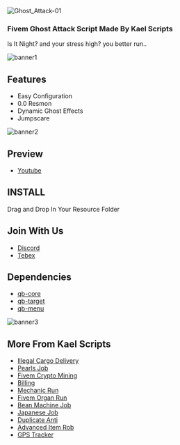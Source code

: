 ![Ghost_Attack-01](https://github.com/abdullasadi/FiveM-Ghost-Attack/assets/17822126/0bb096b0-555c-4353-bf57-1e7f98b95017)

### Fivem Ghost Attack Script Made By Kael Scripts

Is It Night? and your stress high? you better run..

![banner1](https://github.com/abdullasadi/FiveM-Ghost-Attack/assets/17822126/91c16d01-8733-491f-9a1a-5783d02311e3)
## Features
- Easy Configuration
- 0.0 Resmon
- Dynamic Ghost Effects
- Jumpscare

![banner2](https://github.com/abdullasadi/FiveM-Ghost-Attack/assets/17822126/0fa7cf21-870a-407b-bdff-bba81e7e24d5)

## Preview
- [Youtube](https://youtu.be/pgYuV1C04eE)

## INSTALL

Drag and Drop In Your Resource Folder


## Join With Us
- [Discord](https://discord.gg/JwWANh8EY5)
- [Tebex](https://kael.tebex.io/)

## Dependencies
- [qb-core](https://github.com/qbcore-framework/qb-core)
- [qb-target](https://github.com/qbcore-framework/qb-target)
- [qb-menu](https://github.com/qbcore-framework/qb-menu)

![banner3](https://github.com/abdullasadi/FiveM-Ghost-Attack/assets/17822126/8aad9af1-988e-45e9-9731-7f032f3936f9)

## More From Kael Scripts
- [Illegal Cargo Delivery](https://kael.tebex.io/package/5642002)
- [Pearls Job](https://kael.tebex.io/package/5672502)
- [Fivem Crypto Mining](https://kael.tebex.io/package/5547351)
- [Billing](https://kael.tebex.io/package/5624426)
- [Mechanic Run](https://kael.tebex.io/package/5684105)
- [Fivem Organ Run](https://kael.tebex.io/package/5677195)
- [Bean Machine Job](https://kael.tebex.io/package/5667470)
- [Japanese Job](https://kael.tebex.io/package/5617380)
- [Duplicate Anti](https://kael.tebex.io/package/5534122)
- [Advanced Item Rob](https://kael.tebex.io/package/5549462)
- [GPS Tracker](https://forum.cfx.re/t/fivem-gps-tracker-by-kael-scripts/5098948/1)
